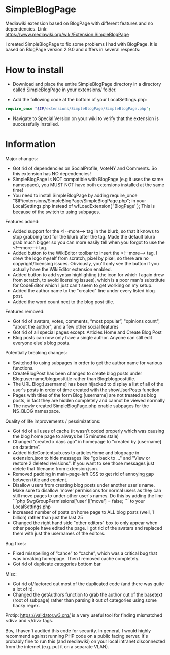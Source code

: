# SimpleBlogPage
Mediawiki extension based on BlogPage with different features and no dependencies. Link: https://www.mediawiki.org/wiki/Extension:SimpleBlogPage

I created SimpleBlogPage to fix some problems I had with BlogPage. It is based on BlogPage version 2.9.0 and differs in several respects:

# How to install

- Download and place the entire SimpleBlogPage directory in a directory called SimpleBlogPage in your extensions/ folder.

- Add the following code at the bottom of your LocalSettings.php:

```php
require_once "$IP/extensions/SimpleBlogPage/SimpleBlogPage.php";
```

- Navigate to Special:Version on your wiki to verify that the extension is successfully installed.

# Information

Major changes:

- Got rid of dependencies on SocialProfile, VoteNY and Comments. So this extension has NO dependencies!
- SimpleBlogPage is NOT compatible with BlogPage (e.g it uses the same namespace), you MUST NOT have both extensions installed at the same time!
- You need to install SimpleBlogPage by adding require_once &#x22;$IP/extensions/SimpleBlogPage/SimpleBlogPage.php&#x22;; in your LocalSettings.php instead of wfLoadExtension( &#x27;BlogPage&#x27; ); This is because of the switch to using subpages.

Features added:

- Added support for the &#x3C;!--more--&#x3E; tag in the blurb, so that it knows to stop grabbing text for the blurb after the tag. Made the default blurb grab much bigger so you can more easily tell when you forgot to use the &#x3C;!--more--&#x3E; tag.
- Added button to the WikiEditor toolbar to insert the &#x3C;!--more--&#x3E; tag. I drew the logo myself from scratch, pixel by pixel, so there are no copyright/licensing issues. Obviously, you&#x27;ll only see the button if you actually have the WikiEditor extension enabled. 
- Added button to add syntax highlighting (the icon for which I again drew from scratch, to avoid licensing issues), which is a poor man&#x27;s substitute for CodeEditor which I just can&#x27;t seem to get working on my setup. 
- Added the author name to the &#x22;created&#x22; line under every listed blog post.
- Added the word count next to the blog post title.

Features removed: 

- Got rid of avatars, votes, comments, &#x201C;most popular&#x201D;, &#x22;opinions count&#x22;, &#x22;about the author&#x22;, and a few other social features 
- Got rid of all special pages except: Articles Home and Create Blog Post
- Blog posts can now only have a single author. Anyone can still edit everyone else&#x27;s blog posts.

Potentially breaking changes:

- Switched to using subpages in order to get the author name for various functions. 
- CreateBlogPost has been changed to create blog posts under Blog:username/blogposttitle rather than Blog:blogposttitle. 
- The URL Blog:[username] has been hijacked to display a list of all of the user&#x27;s posts in order of time created with the showUserPosts function 
- Pages with titles of the form Blog:[username] are not treated as blog posts, in fact they are hidden completely and cannot be viewed normally
- The newly created SimpleBlogPage.php enable subpages for the NS_BLOG namespace. 

Quality of life improvements / pessimizations:

- Got rid of all uses of cache (it wasn&#x2019;t coded properly which was causing the blog home page to always be 15 minutes stale)
- Changed &#x201C;created x days ago&#x201D; in homepage to &#x201C;created by [username] on datetime&#x201D;.
- Added hideContentsub.css to articlesHome and blogpage in extension.json to hide messages like &#x22;go back to ...&#x22; and &#x22;View or restore 2 deleted revisions&#x22;. If you want to see those messages just delete that filename from extension.json.
- Removed padding in main-page-left CSS to get rid of annoying gap between title and content.
- Disallow users from creating blog posts under another user&#x27;s name. Make sure to disallow &#x27;move&#x27; permissions for normal users as they can still move pages to under other user&#x27;s names. Do this by adding the line
&#x60;&#x60;&#x60;php
    $wgGroupPermissions[&#x27;user&#x27;][&#x27;move&#x27;] = false;
&#x60;&#x60;&#x60;
    to your LocalSettings.php
- Increased number of posts on home page to ALL blog posts (well, 1 billion) rather than just the last 25
- Changed the right hand side &#x22;other editors&#x22; box to only appear when other people have edited the page. I got rid of the avatars and replaced them with just the usernames of the editors.

Bug fixes:

- Fixed misspelling of &#x201C;cahce&#x201D; to &#x201C;cache&#x201D;, which was a critical bug that was breaking homepage. Then I removed cache completely. 
- Got rid of duplicate categories bottom bar

Misc:

- Got rid of/factored out most of the duplicated code (and there was quite a lot of it). 
- Changed the getAuthors function to grab the author out of the basetext (root of subpage) rather than parsing it out of categories using some hacky regex. 

Protip: https://validator.w3.org/ is a very useful tool for finding mismatched &#x3C;div&#x3E; and &#x3C;/div&#x3E; tags. 

Btw, I haven't audited this code for security. In general, I would highly recommend against running PHP code on a public facing server. It's probably fine to run this (and mediawiki) on your local intranet disconnected from the internet (e.g. put it on a separate VLAN). 
